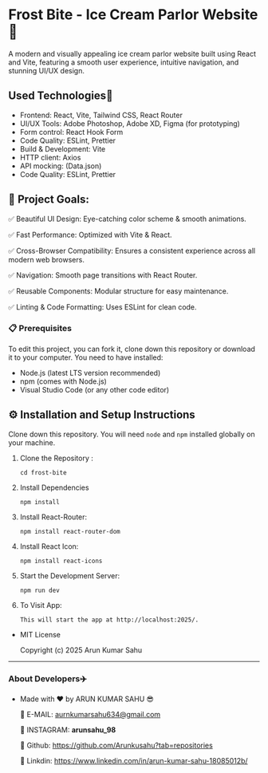 # Frost Bite - Ice Cream Parlor Website 🍦

A modern and visually appealing ice cream parlor website built using React and Vite, featuring a smooth user experience, intuitive navigation, and stunning UI/UX design.

## Used Technologies🚀
* Frontend: React, Vite, Tailwind CSS, React Router
* UI/UX Tools: Adobe Photoshop, Adobe XD, Figma (for prototyping)
* Form control: React Hook Form
* Code Quality: ESLint, Prettier
* Build & Development: Vite
* HTTP client: Axios
* API mocking: (Data.json)
* Code Quality: ESLint, Prettier


## 🎯 Project Goals:
✅ Beautiful UI Design: Eye-catching color scheme & smooth animations.

✅ Fast Performance: Optimized with Vite & React.

✅ Cross-Browser Compatibility: Ensures a consistent experience across all modern web browsers.

✅ Navigation: Smooth page transitions with React Router.

✅ Reusable Components: Modular structure for easy maintenance.

✅ Linting & Code Formatting: Uses ESLint for clean code.



### 📋 Prerequisites

To edit this project, you can fork it, clone down this repository or download it to your computer. You need to have installed:

- Node.js (latest LTS version recommended)
- npm (comes with Node.js)
- Visual Studio Code (or any other code editor)

## ⚙️ Installation and Setup Instructions

Clone down this repository. You will need `node` and `npm` installed globally on your machine.  

1. Clone the Repository :

    `cd frost-bite`

2. Install Dependencies

    `npm install`

3. Install React-Router:

    `npm install react-router-dom`

4. Install React Icon:

    `npm install react-icons`

5. Start the Development Server:

    `npm run dev`  

6. To Visit App:

    `This will start the app at http://localhost:2025/.`

* MIT License

    Copyright (c) 2025 Arun Kumar Sahu    

---

### About Developers✈️

- Made with ❤️ by ARUN KUMAR SAHU 😎

  🔗 E-MAIL: aurnkumarsahu634@gmail.com
  
  🔗 INSTAGRAM: **arunsahu_98**
  
  🔗 Github: https://github.com/Arunkusahu?tab=repositories
  
  🔗 Linkdin: https://www.linkedin.com/in/arun-kumar-sahu-18085012b/
